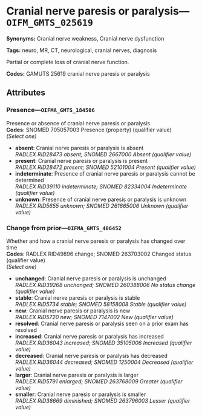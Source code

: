 # Cranial nerve paresis or paralysis—`OIFM_GMTS_025619`

**Synonyms:** Cranial nerve weakness, Cranial nerve dysfunction

**Tags:** neuro, MR, CT, neurological, cranial nerves, diagnosis

Partial or complete loss of cranial nerve function.

**Codes:** GAMUTS 25619 cranial nerve paresis or paralysis

## Attributes

### Presence—`OIFMA_GMTS_184506`

Presence or absence of cranial nerve paresis or paralysis  
**Codes**: SNOMED 705057003 Presence (property) (qualifier value)  
*(Select one)*

- **absent**: Cranial nerve paresis or paralysis is absent  
_RADLEX RID28473 absent; SNOMED 2667000 Absent (qualifier value)_
- **present**: Cranial nerve paresis or paralysis is present  
_RADLEX RID28472 present; SNOMED 52101004 Present (qualifier value)_
- **indeterminate**: Presence of cranial nerve paresis or paralysis cannot be determined  
_RADLEX RID39110 indeterminate; SNOMED 82334004 Indeterminate (qualifier value)_
- **unknown**: Presence of cranial nerve paresis or paralysis is unknown  
_RADLEX RID5655 unknown; SNOMED 261665006 Unknown (qualifier value)_

### Change from prior—`OIFMA_GMTS_406452`

Whether and how a cranial nerve paresis or paralysis has changed over time  
**Codes**: RADLEX RID49896 change; SNOMED 263703002 Changed status (qualifier value)  
*(Select one)*

- **unchanged**: Cranial nerve paresis or paralysis is unchanged  
_RADLEX RID39268 unchanged; SNOMED 260388006 No status change (qualifier value)_
- **stable**: Cranial nerve paresis or paralysis is stable  
_RADLEX RID5734 stable; SNOMED 58158008 Stable (qualifier value)_
- **new**: Cranial nerve paresis or paralysis is new  
_RADLEX RID5720 new; SNOMED 7147002 New (qualifier value)_
- **resolved**: Cranial nerve paresis or paralysis seen on a prior exam has resolved  
- **increased**: Cranial nerve paresis or paralysis has increased  
_RADLEX RID36043 increased; SNOMED 35105006 Increased (qualifier value)_
- **decreased**: Cranial nerve paresis or paralysis has decreased  
_RADLEX RID36044 decreased; SNOMED 1250004 Decreased (qualifier value)_
- **larger**: Cranial nerve paresis or paralysis is larger  
_RADLEX RID5791 enlarged; SNOMED 263768009 Greater (qualifier value)_
- **smaller**: Cranial nerve paresis or paralysis is smaller  
_RADLEX RID38669 diminished; SNOMED 263796003 Lesser (qualifier value)_